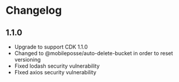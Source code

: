 # Changelog

## 1.1.0

- Upgrade to support CDK 1.1.0
- Changed to @mobileposse/auto-delete-bucket in order to reset versioning
- Fixed lodash security vulnerability
- FIxed axios security vulnerability
